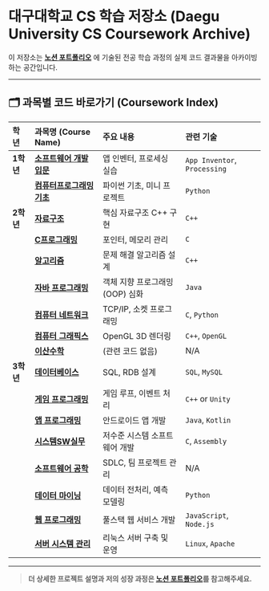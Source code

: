 # 대구대학교 CS 학습 저장소 (Daegu University CS Coursework Archive)

이 저장소는 **[노션 포트폴리오](https://www.notion.so/27372d9f979f80328543d8961072de63?source=copy_link)** 에 기술된 전공 학습 과정의 실제 코드 결과물을 아카이빙하는 공간입니다.

---

## 🗂️ 과목별 코드 바로가기 (Coursework Index)

| 학년 | 과목명 (Course Name) | 주요 내용 | 관련 기술 |
| :--- | :--- | :--- | :--- |
| **1학년** | **[소프트웨어 개발 입문](./1st-grade/introduction-to-software-development/)** | 앱 인벤터, 프로세싱 실습 | `App Inventor`, `Processing` |
| | **[컴퓨터프로그래밍 기초](./1st-grade/introduction-to-computer-programming/)** | 파이썬 기초, 미니 프로젝트 | `Python` |
| **2학년** | **[자료구조](./2nd-grade/data-structures/)** | 핵심 자료구조 C++ 구현 | `C++` |
| | **[C프로그래밍](./2nd-grade/c-programming/)** | 포인터, 메모리 관리 | `C` |
| | **[알고리즘](./2nd-grade/algorithm/)** | 문제 해결 알고리즘 설계 | `C++` |
| | **[자바 프로그래밍](./2nd-grade/java-programming/)** | 객체 지향 프로그래밍(OOP) 심화 | `Java` |
| | **[컴퓨터 네트워크](./2nd-grade/computer-networks/)** | TCP/IP, 소켓 프로그래밍 | `C`, `Python` |
| | **[컴퓨터 그래픽스](./2nd-grade/computer-graphics/)** | OpenGL 3D 렌더링 | `C++`, `OpenGL` |
| | **[이산수학](./2nd-grade/discrete-mathematics/)** | (관련 코드 없음) | N/A |
| **3학년** | **[데이터베이스](./3rd-grade/database/)** | SQL, RDB 설계 | `SQL`, `MySQL` |
| | **[게임 프로그래밍](./3rd-grade/game-programming/)** | 게임 루프, 이벤트 처리 | `C++` or `Unity` |
| | **[앱 프로그래밍](./3rd-grade/app-programming/)** | 안드로이드 앱 개발 | `Java`, `Kotlin` |
| | **[시스템SW실무](./3rd-grade/systems-software-practice/)** | 저수준 시스템 소프트웨어 개발 | `C`, `Assembly` |
| | **[소프트웨어 공학](./3rd-grade/software-engineering/)** | SDLC, 팀 프로젝트 관리 | N/A |
| | **[데이터 마이닝](./3rd-grade/data-mining/)** | 데이터 전처리, 예측 모델링 | `Python` |
| | **[웹 프로그래밍](./3rd-grade/web-programming/)** | 풀스택 웹 서비스 개발 | `JavaScript`, `Node.js` |
| | **[서버 시스템 관리](./3rd-grade/server-system-administration/)** | 리눅스 서버 구축 및 운영 | `Linux`, `Apache` |

---

> **더 상세한 프로젝트 설명과 저의 성장 과정은 [노션 포트폴리오](https://www.notion.so/27372d9f979f80328543d8961072de63?source=copy_link)를 참고해주세요.**
